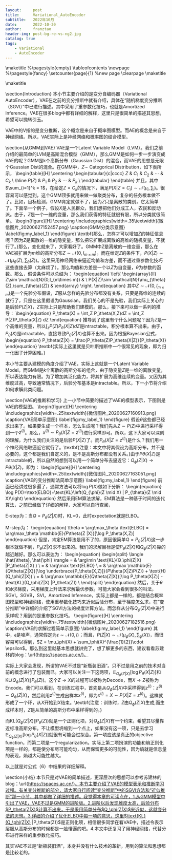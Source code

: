```yaml
---
layout:     post
title:      Variational_AutoEncoder
subtitle:   2022年10月
date:       2022-10-30
author:     franztao
header-img: post-bg-re-vs-ng2.jpg
catalog: true
tags:
    - Variational
    - AutoEncoder
---
```

            

\maketitle
%\pagestyle{empty}
\tableofcontents
\newpage
%\pagestyle{fancy}
\setcounter{page}{1} %new page
\clearpage
\maketitle

\maketitle

\section{Introduction}
本小节主要介绍的是变分自编码器（Variational AutoEncoder），VAE在之前的变分推断中就有介绍，具体在“随机梯度变分推断（SGVI）”中已进行描述。其中采用了重参数化技巧，也就是Amortized Inference。VAE在很多blog中都有详细的解释，这里只是很简单的描述其思想，希望可以抛转引玉。

VAE中的V指的是变分推断，这个概念是来自于概率图模型。而AE的概念是来自于神经网络。所以，VAE实际上是神经网络和概率图的结合模型。

\section{从GMM到VAE}
VAE是一个Latent Variable Model（LVM）。我们之前介绍的最简单的LVM是高斯混合模型（GMM），那么GMM是如何一步一步演变成VAE的呢？GMM是k个高斯分布（Gaussian Dist）的混合，而VAE的思想是无限个Gaussian Dist的混合。在GMM中，$Z\sim$ Categorical Distribution，如下表所示，
\begin{table}[H]
    \centering
    \begin{tabular}{c|cccc}
         $Z$ & $C_1$ & $C_2$ & $\cdots$ & $C_k$  \\
         \hline
         $P(Z)$ & $P_1$ & $P_2$ & $\cdots$ & $P_k$  \\
    \end{tabular}
\end{table}
并且，其中$\sum_{i=1}^k = 1$，在给定$Z=C_k$的情况下，满足$P(X|Z=C_i)\sim \mathcal{N}(\mu_i, \sum_i)$。很容易可以感觉到，这个GMM顶多就用来做一做聚类分布，复杂的任务根本做不了。比如，目标检测，GMM肯定就做不了，因为$Z$只是离散的类别，它太简单了。下面举一个例子，假设$X$是人民群众，我们想把他们分成工人，农民和反动派。由于，$Z$是一个一维的变量，那么我们获得的特征就很有限，所以分类就很简单。
\begin{figure}[H]
    \centering
    \includegraphics[width=.35\textwidth]{微信图片_20200627152457.png}
    \caption{GMM分类示意图}
    \label{fig:my_label_1}
\end{figure}
\textbf{那么，怎样才可以增加$Z$的特征信息呢？因为$Z$是离散的一维的隐变量，那么把它扩展成离散的高维的随机变量，不就行了。}那么，变化就来了，大家看好了。GMM中$Z$是离散的一维变量，那么在VAE被扩展为$m$维的高斯分布$Z\sim \mathcal{N}(0,I_{m\times m})$。而在给定$Z$的条件下，$P(X|Z)\sim \mathcal{N}(\mu_{\theta}(Z),\sum_{\theta}(Z))$。这里采用神经网络来逼近均值和方差，而不通过重参数化技巧这些直接去算（太麻烦了）。那么均值和方差是一个以$Z$为自变量，$\theta$为参数的函数。那么，假设条件可以总结为：
\begin{equation}
    \left\{
    \begin{array}{ll}
        Z\sim \mathcal{N}(0,I_{m\times m}) &  \\
        P(X|Z)\sim \mathcal{N}(\mu_{\theta}(Z),\sum_{\theta}(Z)) & 
    \end{array}
    \right.
\end{equation}
其中$Z\sim \mathcal{N}(0,I_{m\times m})$是一个先验分布假设，$Z$服从怎样的先验分布都没有关系，只要是高维的连续的就行了，只是在这里假设为Gaussian。我们关心的不是先验，我们实际上关心的是后验$P(Z|X)$，$Z$实际上只是帮助我们建模的。那么，接下来可以做一系列的推导：
\begin{equation}
    P_\theta(X) = \int_Z P_\theta(X,Z)dZ = \int_Z P(Z)P_\theta(X|Z) dZ
\end{equation}
推导到了这里有个什么问题呢？因为$Z$是一个高维的变量，所以$\int_z P(Z)P_\theta(X|Z) dZ$是intractable，积分根本算不出来。由于，$P_\theta(X)$是intractable，直接导致$P_\theta(Z|X)$也算不出来。因为根据Bayesian公式，
\begin{equation}
    P_\theta(Z|X) = \frac{P_\theta(Z)P_\theta(X|Z)}{P_\theta(X)}
\end{equation}
\textbf{实际上这里就是贝叶斯推断中一个很常见的现象，即为归一化因子计算困难。}

本小节主要从建模的角度介绍了VAE，实际上这就是一个Latent Variable Model。而GMM是$k$个离散的高斯分布的组合，由于隐变量$Z$是一维的离散变量，所以表达能力有限。为了增加其泛化能力，将其扩展为高维连续的变量。又因为其维度过高，导致通常情况下，后验分布基本是intractable。所以，下一小节将介绍如何求解此类问题。

\section{VAE的推断和学习}
上一小节中简要的描述了VAE的模型表示，下图则是VAE的模型图。
\begin{figure}[H]
    \centering
    \includegraphics[width=.25\textwidth]{微信图片_20200627160913.png}
    \caption{VAE简单示意图}
    \label{fig:my_label_1}
\end{figure}
假设$\theta$这些都已经求出来了。如果要生成一个样本，怎么生成呢？我们先从$Z\sim P(Z)$中进行采样得到一个$z^{(i)}$。那么，$x^{(i)}\sim P_\theta(X|Z=z^{(i)})$进行采样即可。所以，这下大家可以深刻的理解，为什么我们关注的是后验$P(X|Z)$了。而$P_\theta(X|Z=z^{(i)})$是什么？我们用一个神经网络取逼近它就行了。\textbf{注意：本文中将其假设为高斯分布，并不是必要的，这个都是我们自定义的，是不是高斯分布都没有关系。}由于$P\theta(X|Z)$是intractable的，所以自然的想到可以用一个简单分布去逼近它：$Q_\phi(Z|X) \to P\theta(X|Z)$，即为：
\begin{figure}[H]
    \centering
    \includegraphics[width=.25\textwidth]{微信图片_20200627163051.png}
    \caption{VAE的变分推断法简单示意图}
    \label{fig:my_label_1}
\end{figure}
前面已经讲过很多遍了，通常方法可以将$\log P(X)$做如下分解：
\begin{equation}
    \log P(X)=\text{ELBO}+\text{KL}\left(Q_{\phi}(Z \mid X) \| P_{\theta}(Z \mid X)\right)
\end{equation}
然后采用EM算法求解，EM算法是一种基于时间的迭代算法，之前已经做了详细的解释，大家可以自行查阅，

E-step为：当$Q=P_\theta(Z|X)$时，KL=0，此时expectation就是ELBO。

M-step为：
\begin{equation}
    \theta = \arg\max_\theta \text{ELBO} = \arg\max_\theta \mathbb{E}_{P_\theta(Z
    |X)}[\log P_\theta(X,Z)]
\end{equation}
但是，肯定EM算法是用不了的，原因很简单$Q=P_\theta(Z|X)$这一步根本就做不到，$P_\theta(Z|X)$求不出来的。我们的求解目标是使$P_\theta(Z|X)$和$Q_\phi(Z|X)$靠的越近越好。那么可以表达为：
\begin{equation}
    \begin{split}
        \langle \hat{\theta}, \hat{\phi} \rangle = & \arg\min \text{KL}(Q_\phi(Z|X) \|P_\theta(Z|X) ) \\
        = & \arg\max \text{ELBO} \\
        = & \arg\max \mathbb{E}_{Q_\theta(Z|X)}[\log \underbrace{P_\theta(X,Z)]}_{P_\theta(X|Z)P(Z)} + \text{H}(Q_\phi(Z|X)) \\
        = & \arg\max \mathbb{E}_{Q_\theta(Z|X)}[\log P_\theta(X|Z)] - \text{KL}(Q_\phi(Z|X) \|P_\theta(Z)) \\
    \end{split}
\end{equation}
然后，关于$\theta$和$\phi$求梯度，采用梯度上升法来求解最优参数。可能大家会看到很多的叫法，SGVI，SGVB，SVI，Amortized Inference，实际上都是一样的，都是结合概率图模型和神经网络，使用重参数化技巧来近似后验分布，至于梯度怎么求，在“变分推断”中详细的介绍了SGVI方法的梯度计算方法。而怎样从分布$Q_\phi(Z|X)$中进行采样呢？用到的是重参数化技巧。
\begin{figure}[H]
    \centering
    \includegraphics[width=.75\textwidth]{微信图片_20200627182516.png}
    \caption{VAE的求解过程简单示意图}
    \label{fig:my_label_1}
\end{figure}
其中，$\epsilon$是噪声，通常假定为$\epsilon \sim \mathcal{N}(0,I)$；而且，$P(Z|X) \sim \mathcal{N}(\mu_\phi(X),\sum_\phi(X))$，而很容易可以得到，$Z = \mu_\phi(X) + \sum_\phi(X)^{\frac{1}{2}}\cdot \epsilon$。那么到这里就基本思想就讲完了，想了解更多的东西，建议看看苏建林的blog：\url{https://spaces.ac.cn/}。

实际上大家会发现，所谓的VAE不过是“新瓶装旧酒”。只不过是用之前的技术对当前的概念进行了包装而已。大家可以关注一下这两项，$\mathbb{E}_{Q_\phi(Z|X)}[\log P_\theta(X|Z)]$和$\text{KL}(Q_\phi(Z|X) \|P_\theta(Z))$。这个$Z\to X$的过程可以被称为Decode，而$X \to Z$被称为Encode。我们可以看到，在训练过程中，首先是从$Q_\phi(Z|X)$中采样得到$z^{(i)}$：$z^{(i)} \sim Q_\phi(Z|X)$，然后利用$z^{(i)}$生成出样本$x^{(i)}$，即为$x^{(i)} = X \sim P(X|Z=z^{(i)})$。这样就形成了一个环，从$X$开始到$X$结束。\textbf{注意：训练时，$Z$由$Q_\phi(Z|X)$生成,而生成样本时，$Z$是从简单的高斯分布中采样得到的。}

而$\text{KL}(Q_\phi(Z|X) \|P_\theta(Z))$就是一个正则化项，对$Q_\phi(Z|X)$有一个约束，希望其尽量靠近标准高斯分布。不让模型坍缩到一个点上，如果没有这一项，只是去学习$\mathbb{E}_{Q_\phi(Z|X)}[\log P_\theta(X|Z)]$就很有可能会过拟合。第一项应该是真正的objective function，而第二项是一个regularization。实际上第二项扮演的功能和熵正则化项是一样的，都是使分布尽可能均匀，从而保留更多的可能性，因为熵就是信息量的表现，熵越大可能性越大。

以上就是对公式（6）中结果的详细解释。

\section{小结}
本节只是对VAE的简单描述，更深层次的思想可以参考苏建林的blog：\url{https://spaces.ac.cn/}。本节主要介绍了VAE的模型表示和推断学习过程。有关变分推断的部分，请大家自行阅读“变分推断”中的SGVI方法和“近似推断”那一小节，其中都做了详细的描述。我觉得本章的可读点在，1.从GMM模型中引出了VAE，VAE不过是GMM的进阶版。2.进阶以后发现维度太高，后验分布$P_\theta(Z|X)$计算不出来，于是采用简单分布$Q_\phi(Z|X)$来近似，这就变分法的思想。3.详细的介绍了优化ELBO中每一项的意思，这里$\text{KL}(Q_\phi(Z|X) \|P_\theta(Z))$是正则化项，相信很多同学在看VAE中，描述令表示层服从高斯分布的时候都是一脸懵逼的吧。4.本文中还复习了用神经网络，代替分布进行采样的重参数化技巧。

其实VAE不过是“新瓶装旧酒”，本身并没有什么技术的革新，用到的算法和思想都是比较老的。

